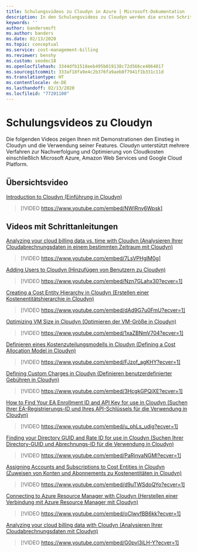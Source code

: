 ```yaml
---
title: Schulungsvideos zu Cloudyn in Azure | Microsoft-Dokumentation
description: In den Schulungsvideos zu Cloudyn werden die ersten Schritte und die Verwendung der Features beschrieben.
keywords: ''
author: bandersmsft
ms.author: banders
ms.date: 02/13/2020
ms.topic: conceptual
ms.service: cost-management-billing
ms.reviewer: benshy
ms.custom: seodec18
ms.openlocfilehash: 3344dfb1518eeb495b019138c72d566ce4064017
ms.sourcegitcommit: 333af18fa9e4c2b376fa9aeb8f7941f1b331c11d
ms.translationtype: HT
ms.contentlocale: de-DE
ms.lasthandoff: 02/13/2020
ms.locfileid: "77201100"
---
```

# <a name="cloudyn-walk-through-training-videos"></a>Schulungsvideos zu Cloudyn

Die folgenden Videos zeigen Ihnen mit Demonstrationen den Einstieg in Cloudyn und die Verwendung seiner Features. Cloudyn unterstützt mehrere Verfahren zur Nachverfolgung und Optimierung von Cloudkosten einschließlich Microsoft Azure, Amazon Web Services und Google Cloud Platform.

## <a name="overview-video"></a>Übersichtsvideo

[Introduction to Cloudyn (Einführung in Cloudyn)](https://youtu.be/NWIRny6Wpsk)

>[!VIDEO https://www.youtube.com/embed/NWIRny6Wpsk]

## <a name="walk-through-videos"></a>Videos mit Schrittanleitungen

[Analyzing your cloud billing data vs. time with Cloudyn (Analysieren Ihrer Cloudabrechnungsdaten in einem bestimmten Zeitraum mit Cloudyn)](https://youtu.be/7LsVPHglM0g)

>[!VIDEO https://www.youtube.com/embed/7LsVPHglM0g]

[Adding Users to Cloudyn (Hinzufügen von Benutzern zu Cloudyn)](https://youtu.be/Nzn7GLahx30)

>[!VIDEO https://www.youtube.com/embed/Nzn7GLahx30?ecver=1]

[Creating a Cost Entity Hierarchy in Cloudyn (Erstellen einer Kostenentitätshierarchie in Cloudyn)](https://youtu.be/dAd9G7u0FmU)

>[!VIDEO https://www.youtube.com/embed/dAd9G7u0FmU?ecver=1]

[Optimizing VM Size in Cloudyn (Optimieren der VM-Größe in Cloudyn)](https://youtu.be/1xaZBNmV704)

>[!VIDEO https://www.youtube.com/embed/1xaZBNmV704?ecver=1]

[Definieren eines Kostenzuteilungsmodells in Cloudyn (Defining a Cost Allocation Model in Cloudyn)](https://youtu.be/FJzof_agKHY)

>[!VIDEO https://www.youtube.com/embed/FJzof_agKHY?ecver=1]

[Defining Custom Charges in Cloudyn (Definieren benutzerdefinierter Gebühren in Cloudyn)](https://youtu.be/3HcgkGPQjXE)

>[!VIDEO https://www.youtube.com/embed/3HcgkGPQjXE?ecver=1]

[How to Find Your EA Enrollment ID and API Key for use in Cloudyn (Suchen Ihrer EA-Registrierungs-ID und Ihres API-Schlüssels für die Verwendung in Cloudyn)](https://youtu.be/u_phLs_udig)

>[!VIDEO https://www.youtube.com/embed/u_phLs_udig?ecver=1]

[Finding your Directory GUID and Rate ID for use in Cloudyn (Suchen Ihrer Directory-GUID und Abrechnungs-ID für die Verwendung in Cloudyn)](https://youtu.be/PaRjnyaNGMI)

>[!VIDEO https://www.youtube.com/embed/PaRjnyaNGMI?ecver=1]

[ Assigning Accounts and Subscriptions to Cost Entities in Cloudyn (Zuweisen von Konten und Abonnements zu Kostenentitäten in Cloudyn)](https://youtu.be/d9uTWSdoQYo)

>[!VIDEO https://www.youtube.com/embed/d9uTWSdoQYo?ecver=1]

[Connecting to Azure Resource Manager with Cloudyn (Herstellen einer Verbindung mit Azure Resource Manager mit Cloudyn)](https://youtu.be/oCIwvfBB6kk)

>[!VIDEO https://www.youtube.com/embed/oCIwvfBB6kk?ecver=1]

[Analyzing your cloud billing data with Cloudyn (Analysieren Ihrer Cloudabrechnungsdaten mit Cloudyn)](https://youtu.be/G0pvI3iLH-Y)

>[!VIDEO https://www.youtube.com/embed/G0pvI3iLH-Y?ecver=1]
